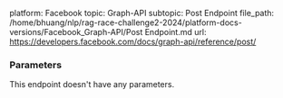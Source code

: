 platform: Facebook
topic: Graph-API
subtopic: Post Endpoint
file_path: /home/bhuang/nlp/rag-race-challenge2-2024/platform-docs-versions/Facebook_Graph-API/Post Endpoint.md
url: https://developers.facebook.com/docs/graph-api/reference/post/

### Parameters

This endpoint doesn't have any parameters.